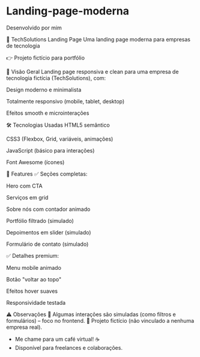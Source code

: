 # Landing-page-moderna
Desenvolvido por mim

📌 TechSolutions Landing Page
Uma landing page moderna para empresas de tecnologia

👉 Projeto fictício para portfólio

🚀 Visão Geral
Landing page responsiva e clean para uma empresa de tecnologia fictícia (TechSolutions), com:

Design moderno e minimalista

Totalmente responsivo (mobile, tablet, desktop)

Efeitos smooth e microinterações

🛠 Tecnologias Usadas
HTML5 semântico

CSS3 (Flexbox, Grid, variáveis, animações)

JavaScript (básico para interações)

Font Awesome (ícones)

🎨 Features
✅ Seções completas:

Hero com CTA

Serviços em grid

Sobre nós com contador animado

Portfólio filtrado (simulado)

Depoimentos em slider (simulado)

Formulário de contato (simulado)

✅ Detalhes premium:

Menu mobile animado

Botão "voltar ao topo"

Efeitos hover suaves

Responsividade testada

⚠️ Observações
🔸 Algumas interações são simuladas (como filtros e formulários) – foco no frontend.
🔸 Projeto fictício (não vinculado a nenhuma empresa real).

+ Me chame para um café virtual! ☕  
+ Disponível para freelances e colaborações.  
